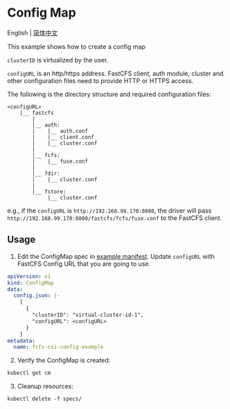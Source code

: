 # Config Map

English | [简体中文](./README-zh_CN.md)

This example shows how to create a config map

`clusterID` is virtualized by the user.

`configURL` is an http/https address. FastCFS client, auth module, cluster and other configuration files need to provide HTTP or HTTPS access.

The following is the directory structure and required configuration files:
```
<configURL>
    |__ fastcfs
        |
        |__ auth:
        |    |__ auth.conf    
        |    |__ client.conf
        |    |__ cluster.conf
        |
        |__ fcfs:
        |    |__ fuse.conf
        |
        |__ fdir:
        |    |__ cluster.conf
        |
        |__ fstore:
             |__ cluster.conf
```
e.g., if the `configURL` is `http://192.168.99.170:8080`, the driver will pass `http://192.168.99.170:8080/fastcfs/fcfs/fuse.conf` to the FastCFS client.

## Usage

1. Edit the ConfigMap spec in [example manifest](./specs/example.yaml). 
   Update `configURL` with FastCFS Config URL that you are going to use.
```yaml
apiVersion: v1
kind: ConfigMap
data:
  config.json: |-
    [
      {
        "clusterID": "virtual-cluster-id-1",
        "configURL": <configURL>
      }
    ]
metadata:
  name: fcfs-csi-config-example
```

2. Verify the ConfigMap is created:
```sh
kubectl get cm
```

3. Cleanup resources:
```
kubectl delete -f specs/
```
